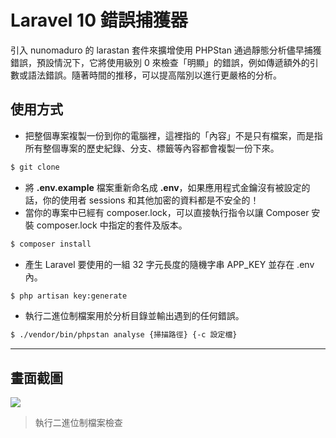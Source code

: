 # Laravel 10 錯誤捕獲器

引入 nunomaduro 的 larastan 套件來擴增使用 PHPStan 通過靜態分析儘早捕獲錯誤，預設情況下，它將使用級別 0 來檢查「明顯」的錯誤，例如傳遞額外的引數或語法錯誤。隨著時間的推移，可以提高階別以進行更嚴格的分析。

## 使用方式
- 把整個專案複製一份到你的電腦裡，這裡指的「內容」不是只有檔案，而是指所有整個專案的歷史紀錄、分支、標籤等內容都會複製一份下來。
```sh
$ git clone
```
- 將 __.env.example__ 檔案重新命名成 __.env__，如果應用程式金鑰沒有被設定的話，你的使用者 sessions 和其他加密的資料都是不安全的！
- 當你的專案中已經有 composer.lock，可以直接執行指令以讓 Composer 安裝 composer.lock 中指定的套件及版本。
```sh
$ composer install
```
- 產生 Laravel 要使用的一組 32 字元長度的隨機字串 APP_KEY 並存在 .env 內。
```sh
$ php artisan key:generate
```
- 執行二進位制檔案用於分析目錄並輸出遇到的任何錯誤。
```sh
$ ./vendor/bin/phpstan analyse {掃描路徑} {-c 設定檔}
```

----

## 畫面截圖
![](https://i.imgur.com/edpdAh2.png)
> 執行二進位制檔案檢查
